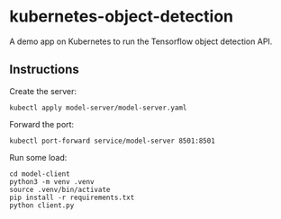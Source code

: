 # kubernetes-object-detection

A demo app on Kubernetes to run the Tensorflow object detection API.

## Instructions

Create the server:
```
kubectl apply model-server/model-server.yaml
```

Forward the port:
```
kubectl port-forward service/model-server 8501:8501
```

Run some load:
```
cd model-client
python3 -m venv .venv
source .venv/bin/activate
pip install -r requirements.txt
python client.py
```


